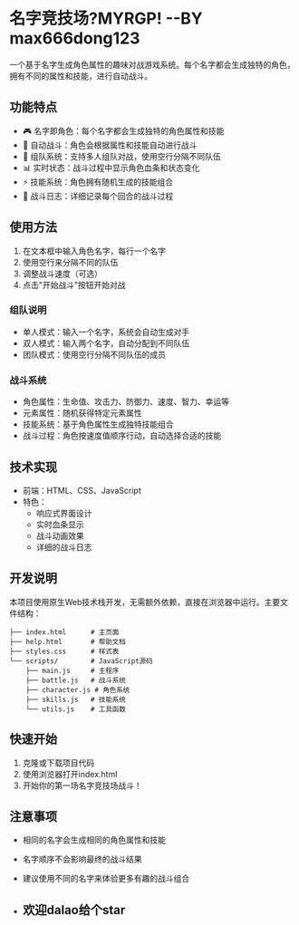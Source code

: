 # 名字竞技场?MYRGP! --BY max666dong123

一个基于名字生成角色属性的趣味对战游戏系统。每个名字都会生成独特的角色，拥有不同的属性和技能，进行自动战斗。

## 功能特点

- 🎮 名字即角色：每个名字都会生成独特的角色属性和技能
- 🤖 自动战斗：角色会根据属性和技能自动进行战斗
- 👥 组队系统：支持多人组队对战，使用空行分隔不同队伍
- 📊 实时状态：战斗过程中显示角色血条和状态变化
- ⚡ 技能系统：角色拥有随机生成的技能组合
- 🎯 战斗日志：详细记录每个回合的战斗过程

## 使用方法

1. 在文本框中输入角色名字，每行一个名字
2. 使用空行来分隔不同的队伍
3. 调整战斗速度（可选）
4. 点击"开始战斗"按钮开始对战

### 组队说明

- 单人模式：输入一个名字，系统会自动生成对手
- 双人模式：输入两个名字，自动分配到不同队伍
- 团队模式：使用空行分隔不同队伍的成员

### 战斗系统

- 角色属性：生命值、攻击力、防御力、速度、智力、幸运等
- 元素属性：随机获得特定元素属性
- 技能系统：基于角色属性生成独特技能组合
- 战斗过程：角色按速度值顺序行动，自动选择合适的技能

## 技术实现

- 前端：HTML、CSS、JavaScript
- 特色：
  - 响应式界面设计
  - 实时血条显示
  - 战斗动画效果
  - 详细的战斗日志

## 开发说明

本项目使用原生Web技术栈开发，无需额外依赖，直接在浏览器中运行。主要文件结构：

```
├── index.html      # 主页面
├── help.html       # 帮助文档
├── styles.css      # 样式表
└── scripts/        # JavaScript源码
    ├── main.js     # 主程序
    ├── battle.js   # 战斗系统
    ├── character.js # 角色系统
    ├── skills.js   # 技能系统
    └── utils.js    # 工具函数
```

## 快速开始

1. 克隆或下载项目代码
2. 使用浏览器打开index.html
3. 开始你的第一场名字竞技场战斗！

## 注意事项

- 相同的名字会生成相同的角色属性和技能
- 名字顺序不会影响最终的战斗结果
- 建议使用不同的名字来体验更多有趣的战斗组合

- ## 欢迎dalao给个star
